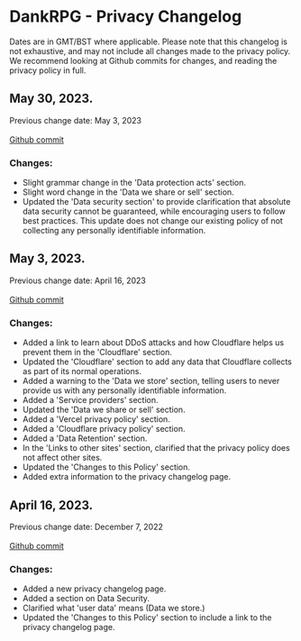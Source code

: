 # DankRPG - Privacy Changelog
Dates are in GMT/BST where applicable.
Please note that this changelog is not exhaustive, and may not include all changes made to the privacy policy. We recommend looking at Github commits for changes, and reading the privacy policy in full.

## May 30, 2023.
Previous change date: May 3, 2023 <br></br>
[Github commit](https://github.com/Snoozeds/dankrpg-web/commit/86f39f5ebec0b932ac6be77e6d017689fa84c64b)

### Changes:
- Slight grammar change in the 'Data protection acts' section.
- Slight word change in the 'Data we share or sell' section.
- Updated the 'Data security section' to provide clarification that absolute data security cannot be guaranteed, while encouraging users to follow best practices. This update does not change our existing policy of not collecting any personally identifiable information.

## May 3, 2023.
Previous change date: April 16, 2023 <br></br>
[Github commit](https://github.com/Snoozeds/dankrpg-web/commit/5198a3378cb726ebcf945b274778cf4d781f0f59)

### Changes:
- Added a link to learn about DDoS attacks and how Cloudflare helps us prevent them in the 'Cloudflare' section.
- Updated the 'Cloudflare' section to add any data that Cloudflare collects as part of its normal operations.
- Added a warning to the 'Data we store' section, telling users to never provide us with any personally identifiable information.
- Added a 'Service providers' section.
- Updated the 'Data we share or sell' section.
- Added a 'Vercel privacy policy' section.
- Added a 'Cloudflare privacy policy' section.
- Added a 'Data Retention' section.
- In the 'Links to other sites' section, clarified that the privacy policy does not affect other sites.
- Updated the 'Changes to this Policy' section.
- Added extra information to the privacy changelog page.

## April 16, 2023.
Previous change date: December 7, 2022 <br></br>
[Github commit](https://github.com/Snoozeds/dankrpg-web/commit/7774f76a52263b01fb525d98bd014359bf482382)

### Changes:
- Added a new privacy changelog page.
- Added a section on Data Security.
- Clarified what 'user data' means (Data we store.)
- Updated the 'Changes to this Policy' section to include a link to the privacy changelog page.
